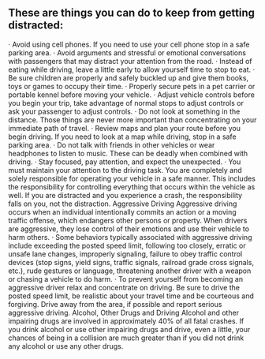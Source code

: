 ## These are things you can do to keep from getting distracted:
· Avoid using cell phones. If you need to use your cell phone stop in a safe parking area.
· Avoid arguments and stressful or emotional conversations with passengers that may distract your attention from the road.
· Instead of eating while driving, leave a little early to allow yourself time to stop to eat.
· Be sure children are properly and safely buckled up and give them books, toys or games to occupy their time.
· Properly secure pets in a pet carrier or portable kennel before moving your vehicle.
· Adjust vehicle controls before you begin your trip, take advantage of normal stops to adjust controls or ask your passenger to adjust controls.
· Do not look at something in the distance. Those things are never more important than concentrating on your immediate path of travel.
· Review maps and plan your route before you begin driving. If you need to look at a map while driving, stop in a safe parking area.
· Do not talk with friends in other vehicles or wear headphones to listen to music. These can be deadly when combined with driving.
· Stay focused, pay attention, and expect the unexpected.
· You must maintain your attention to the driving task. You are completely and solely responsible for operating your vehicle in a safe manner. This includes the responsibility for controlling everything that occurs within the vehicle as well. If you are distracted and you experience a crash, the responsibility falls on you, not the distraction.
Aggressive Driving
Aggressive driving occurs when an individual intentionally commits an action or a moving traffic offense, which endangers other persons or property. When drivers are aggressive, they lose control of their emotions and use their vehicle to harm others.
· Some behaviors typically associated with aggressive driving include exceeding the posted speed limit, following too closely, erratic or unsafe lane changes, improperly signaling, failure to obey traffic control devices (stop signs, yield signs, traffic signals, railroad grade cross signals, etc.), rude gestures or language, threatening another driver with a weapon or chasing a vehicle to do harm.
· To prevent yourself from becoming an aggressive driver relax and concentrate on driving. Be sure to drive the posted speed limit, be realistic about your travel time and be courteous and forgiving.
Drive away from the area, if possible and report serious aggressive driving.
Alcohol, Other Drugs and Driving
Alcohol and other impairing drugs are involved in approximately 40% of all fatal crashes. If you drink alcohol or use other impairing drugs and drive, even a little, your chances of being in a collision are much greater than if you did not drink any alcohol or use any other drugs.